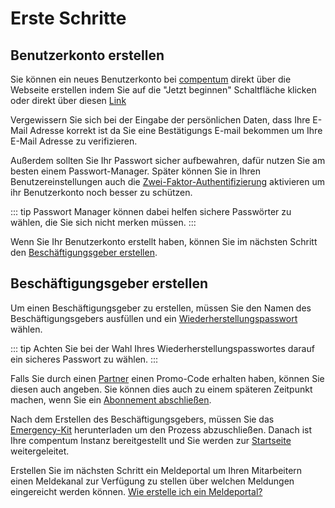 # Erste Schritte

## Benutzerkonto erstellen

Sie können ein neues Benutzerkonto bei [compentum](https://compentum.de) direkt über die Webseite erstellen indem Sie auf die "Jetzt beginnen" Schaltfläche klicken oder direkt über diesen [Link](https://app.compentum.de/create-account)

Vergewissern Sie sich bei der Eingabe der persönlichen Daten, dass Ihre E-Mail Adresse korrekt ist da Sie eine Bestätigungs E-mail bekommen um Ihre E-Mail Adresse zu verifizieren.

Außerdem sollten Sie Ihr Passwort sicher aufbewahren, dafür nutzen Sie am besten einem Passwort-Manager.
Später können Sie in Ihren Benutzereinstellungen auch die [Zwei-Faktor-Authentifizierung](/hilfe/persönliche-einstellungen.html#zwei-faktor-authentifizierung) aktivieren um ihr Benutzerkonto noch besser zu schützen.

::: tip
Passwort Manager können dabei helfen sichere Passwörter zu wählen, die Sie sich nicht merken müssen.
:::

Wenn Sie Ihr Benutzerkonto erstellt haben, können Sie im nächsten Schritt den [Beschäftigungsgeber erstellen](/hilfe/#beschaftigungsgeber-erstellen).

## Beschäftigungsgeber erstellen

Um einen Beschäftigungsgeber zu erstellen, müssen Sie den Namen des Beschäftigungsgebers ausfüllen und ein [Wiederherstellungspasswort](/hilfe/verschlüsselung.html#wiederherstellungspasswort-2) wählen. 

::: tip 
Achten Sie bei der Wahl Ihres Wiederherstellungspasswortes darauf ein sicheres Passwort zu wählen.
:::

Falls Sie durch einen [Partner]() einen Promo-Code erhalten haben, können Sie diesen auch angeben. Sie können dies auch zu einem späteren Zeitpunkt machen, wenn Sie ein [Abonnement abschließen](/hilfe/abonnement.html#abonnement-abschließen).

Nach dem Erstellen des Beschäftigungsgebers, müssen Sie das [Emergency-Kit](/hilfe/verschlüsselung.html#emergency-kit) herunterladen um den Prozess abzuschließen. Danach ist Ihre compentum Instanz bereitgestellt und Sie werden zur [Startseite](/hilfe/user-interface.html#startseite) weitergeleitet.

Erstellen Sie im nächsten Schritt ein Meldeportal um Ihren Mitarbeitern einen Meldekanal zur Verfügung zu stellen über welchen Meldungen eingereicht werden können. [Wie erstelle ich ein Meldeportal?](/hilfe/meldeportale.html#meldeportal-erstellen)

